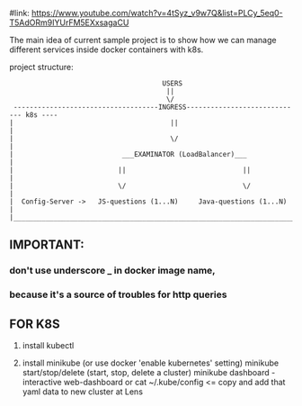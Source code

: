 #link: https://www.youtube.com/watch?v=4tSyz_v9w7Q&list=PLCy_5eq0-T5AdORm9IYUrFM5EXxsagaCU

The main idea of current sample project 
is to show how we can manage different services inside docker containers with k8s.

project structure:

                                          USERS
                                           ||
                                           \/
     ------------------------------------INGRESS----------------------------- k8s ----
    |                                       ||                                       |       
    |                                       \/                                       |
    |                           ___EXAMINATOR (LoadBalancer)___                      |
    |                          ||                             ||                     |
    |                          \/                             \/                     |
    |  Config-Server ->   JS-questions (1...N)     Java-questions (1...N)            |
    |_________________________________________________________________________________

## IMPORTANT: ##
### don't use underscore _ in docker image name, 
### because it's a source of troubles for http queries  ###

## FOR K8S ##
1) install kubectl

2) install minikube (or use docker 'enable kubernetes' setting)
   minikube start/stop/delete (start, stop, delete a cluster)
   minikube dashboard - interactive web-dashboard
   or
   cat ~/.kube/config <= copy and add that yaml data to new cluster at Lens
